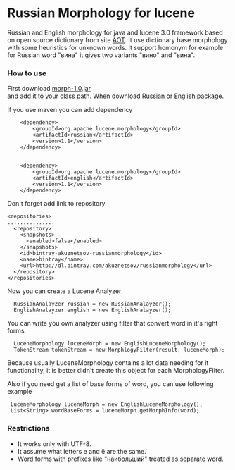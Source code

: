 # Russian Morphology for lucene

Russian and English morphology for java and lucene 3.0 framework based on open source dictionary from site [АОТ](http://aot.ru). It use dictionary base morphology with some heuristics for unknown words. It support homonym for example for Russian word "вина" it gives two variants "вино" and "вина". 


### How to use

First download 
[morph-1.0.jar](https://bintray.com/artifact/download/akuznetsov/russianmorphology/org/apache/lucene/morphology/morph/1.1/morph-1.1.jar)  
and add it to your class path. When download [Russian](https://bintray.com/artifact/download/akuznetsov/russianmorphology/org/apache/lucene/morphology/russian/1.1/russian-1.1.jar) or 
[English](https://bintray.com/artifact/download/akuznetsov/russianmorphology/org/apache/lucene/morphology/english/1.1/english-1.1.jar) package. 

If you use maven you can add dependency 

        <dependency>
            <groupId>org.apache.lucene.morphology</groupId>
            <artifactId>russian</artifactId>
            <version>1.1</version>
        </dependency>


        <dependency>
            <groupId>org.apache.lucene.morphology</groupId>
            <artifactId>english</artifactId>
            <version>1.1</version>
        </dependency>

Don't forget add link to repository


    <repositories>
    ...............
      <repository>
        <snapshots>
          <enabled>false</enabled>
        </snapshots>
        <id>bintray-akuznetsov-russianmorphology</id>
        <name>bintray</name>
        <url>http://dl.bintray.com/akuznetsov/russianmorphology</url>
      </repository>
    </repositories>



Now you can create a Lucene Analyzer 


      RussianAnalayzer russian = new RussianAnalayzer();
      EnglishAnalayzer english = new EnglishAnalayzer();


You can write you own analyzer using filter that convert word in it's right forms. 

      LuceneMorphology luceneMorph = new EnglishLuceneMorphology();
      TokenStream tokenStream = new MorphlogyFilter(result, luceneMorph);

Because usually LuceneMorphology contains a lot data needing for it functionality, it is better didn't create this object for each MorphologyFilter.

Also if you need get a list of base forms of word, you can use following example 


     LuceneMorphology luceneMorph = new EnglishLuceneMorphology();
     List<String> wordBaseForms = luceneMorph.getMorphInfo(word);


### Restrictions
  
  * It works only with UTF-8.
  * It assume what letters е and ё are the same.
  * Word forms with prefixes like "наибольший" treated as separate word. 
